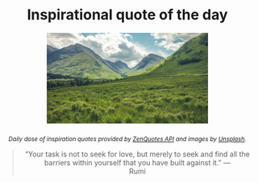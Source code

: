 
<div align="center">

# Inspirational quote of the day

<img src="./data/photo.jpeg" alt="Beautiful nature photo" width="320" height="180">

<sub><i>Daily dose of inspiration quotes provided by [ZenQuotes API](https://zenquotes.io/) and images by [Unsplash](https://unsplash.com/).</i></sub>


<blockquote>&ldquo;Your task is not to seek for love, but merely to seek and find all the barriers within yourself that you have built against it.&rdquo; &mdash; <footer>Rumi</footer></blockquote>

</div>
